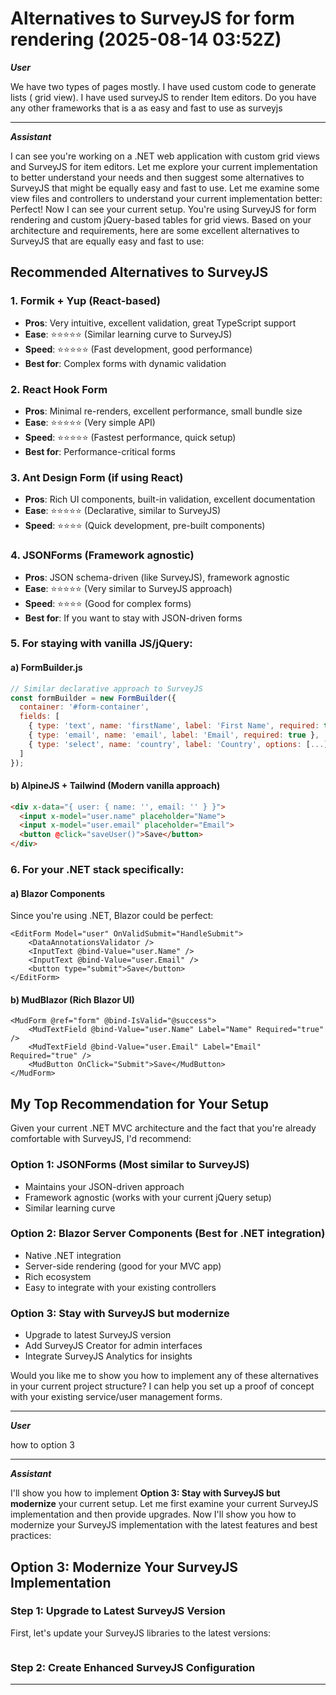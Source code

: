 <!-- Generated by SpecStory -->

# Alternatives to SurveyJS for form rendering (2025-08-14 03:52Z)

_**User**_

We have two types of pages mostly. I have used custom code to generate lists ( grid view).
I have used surveyJS to render Item editors. Do you have any other frameworks that is a as easy and fast to use as surveyjs

---

_**Assistant**_

I can see you're working on a .NET web application with custom grid views and SurveyJS for item editors. Let me explore your current implementation to better understand your needs and then suggest some alternatives to SurveyJS that might be equally easy and fast to use. Let me examine some view files and controllers to understand your current implementation better: Perfect! Now I can see your current setup. You're using SurveyJS for form rendering and custom jQuery-based tables for grid views. Based on your architecture and requirements, here are some excellent alternatives to SurveyJS that are equally easy and fast to use:

## **Recommended Alternatives to SurveyJS**

### **1. Formik + Yup (React-based)**
- **Pros**: Very intuitive, excellent validation, great TypeScript support
- **Ease**: ⭐⭐⭐⭐⭐ (Similar learning curve to SurveyJS)
- **Speed**: ⭐⭐⭐⭐⭐ (Fast development, good performance)
- **Best for**: Complex forms with dynamic validation

### **2. React Hook Form**
- **Pros**: Minimal re-renders, excellent performance, small bundle size
- **Ease**: ⭐⭐⭐⭐⭐ (Very simple API)
- **Speed**: ⭐⭐⭐⭐⭐ (Fastest performance, quick setup)
- **Best for**: Performance-critical forms

### **3. Ant Design Form (if using React)**
- **Pros**: Rich UI components, built-in validation, excellent documentation
- **Ease**: ⭐⭐⭐⭐⭐ (Declarative, similar to SurveyJS)
- **Speed**: ⭐⭐⭐⭐ (Quick development, pre-built components)

### **4. JSONForms (Framework agnostic)**
- **Pros**: JSON schema-driven (like SurveyJS), framework agnostic
- **Ease**: ⭐⭐⭐⭐⭐ (Very similar to SurveyJS approach)
- **Speed**: ⭐⭐⭐⭐ (Good for complex forms)
- **Best for**: If you want to stay with JSON-driven forms

### **5. For staying with vanilla JS/jQuery:**

#### **a) FormBuilder.js**
```javascript
// Similar declarative approach to SurveyJS
const formBuilder = new FormBuilder({
  container: '#form-container',
  fields: [
    { type: 'text', name: 'firstName', label: 'First Name', required: true },
    { type: 'email', name: 'email', label: 'Email', required: true },
    { type: 'select', name: 'country', label: 'Country', options: [...] }
  ]
});
```

#### **b) AlpineJS + Tailwind (Modern vanilla approach)**
```html
<div x-data="{ user: { name: '', email: '' } }">
  <input x-model="user.name" placeholder="Name">
  <input x-model="user.email" placeholder="Email">
  <button @click="saveUser()">Save</button>
</div>
```

### **6. For your .NET stack specifically:**

#### **a) Blazor Components**
Since you're using .NET, Blazor could be perfect:
```razor
<EditForm Model="user" OnValidSubmit="HandleSubmit">
    <DataAnnotationsValidator />
    <InputText @bind-Value="user.Name" />
    <InputText @bind-Value="user.Email" />
    <button type="submit">Save</button>
</EditForm>
```

#### **b) MudBlazor (Rich Blazor UI)**
```razor
<MudForm @ref="form" @bind-IsValid="@success">
    <MudTextField @bind-Value="user.Name" Label="Name" Required="true" />
    <MudTextField @bind-Value="user.Email" Label="Email" Required="true" />
    <MudButton OnClick="Submit">Save</MudButton>
</MudForm>
```

## **My Top Recommendation for Your Setup**

Given your current .NET MVC architecture and the fact that you're already comfortable with SurveyJS, I'd recommend:

### **Option 1: JSONForms** (Most similar to SurveyJS)
- Maintains your JSON-driven approach
- Framework agnostic (works with your current jQuery setup)
- Similar learning curve

### **Option 2: Blazor Server Components** (Best for .NET integration)
- Native .NET integration
- Server-side rendering (good for your MVC app)
- Rich ecosystem
- Easy to integrate with your existing controllers

### **Option 3: Stay with SurveyJS but modernize**
- Upgrade to latest SurveyJS version
- Add SurveyJS Creator for admin interfaces
- Integrate SurveyJS Analytics for insights

Would you like me to show you how to implement any of these alternatives in your current project structure? I can help you set up a proof of concept with your existing service/user management forms.

---

_**User**_

how to option 3

---

_**Assistant**_

I'll show you how to implement **Option 3: Stay with SurveyJS but modernize** your current setup. Let me first examine your current SurveyJS implementation and then provide upgrades. Now I'll show you how to modernize your SurveyJS implementation with the latest features and best practices:

## **Option 3: Modernize Your SurveyJS Implementation**

### **Step 1: Upgrade to Latest SurveyJS Version**

First, let's update your SurveyJS libraries to the latest versions: 
```

```
### **Step 2: Create Enhanced SurveyJS Configuration** 

---

